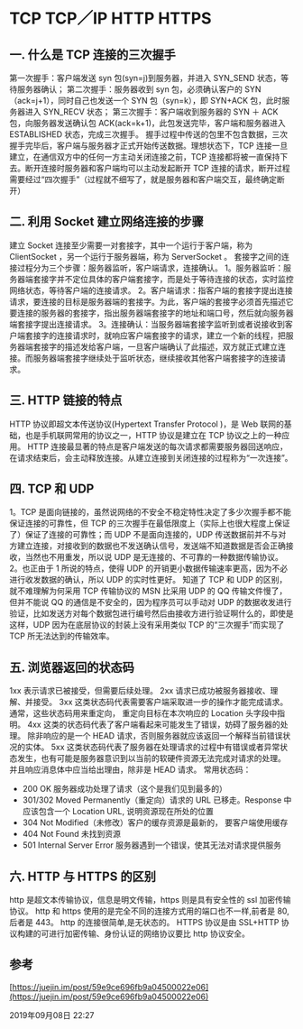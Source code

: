 # TCP TCP／IP HTTP HTTPS

## 一. 什么是 TCP 连接的三次握手

第一次握手：客户端发送 syn 包(syn=j)到服务器，并进入 SYN_SEND 状态，等待服务器确认；
第二次握手：服务器收到 syn 包，必须确认客户的 SYN（ack=j+1），同时自己也发送一个 SYN 包（syn=k），即 SYN+ACK 包，此时服务器进入 SYN_RECV 状态；
第三次握手：客户端收到服务器的 SYN ＋ ACK 包，向服务器发送确认包 ACK(ack=k+1)，此包发送完毕，客户端和服务器进入 ESTABLISHED 状态，完成三次握手。
握手过程中传送的包里不包含数据，三次握手完毕后，客户端与服务器才正式开始传送数据。理想状态下，TCP 连接一旦建立，在通信双方中的任何一方主动关闭连接之前，TCP 连接都将被一直保持下去。断开连接时服务器和客户端均可以主动发起断开 TCP 连接的请求，断开过程需要经过“四次握手”（过程就不细写了，就是服务器和客户端交互，最终确定断开）

## 二. 利用 Socket 建立网络连接的步骤

建立 Socket 连接至少需要一对套接字，其中一个运行于客户端，称为 ClientSocket ，另一个运行于服务器端，称为 ServerSocket 。
套接字之间的连接过程分为三个步骤：服务器监听，客户端请求，连接确认。
1。服务器监听：服务器端套接字并不定位具体的客户端套接字，而是处于等待连接的状态，实时监控网络状态，等待客户端的连接请求。
2。客户端请求：指客户端的套接字提出连接请求，要连接的目标是服务器端的套接字。为此，客户端的套接字必须首先描述它要连接的服务器的套接字，指出服务器端套接字的地址和端口号，然后就向服务器端套接字提出连接请求。
3。连接确认：当服务器端套接字监听到或者说接收到客户端套接字的连接请求时，就响应客户端套接字的请求，建立一个新的线程，把服务器端套接字的描述发给客户端，一旦客户端确认了此描述，双方就正式建立连接。而服务器端套接字继续处于监听状态，继续接收其他客户端套接字的连接请求。

## 三. HTTP 链接的特点

HTTP 协议即超文本传送协议(Hypertext Transfer Protocol )，是 Web 联网的基础，也是手机联网常用的协议之一，HTTP 协议是建立在 TCP 协议之上的一种应用。
HTTP 连接最显著的特点是客户端发送的每次请求都需要服务器回送响应，在请求结束后，会主动释放连接。从建立连接到关闭连接的过程称为“一次连接”。

## 四. TCP 和 UDP

1。TCP 是面向链接的，虽然说网络的不安全不稳定特性决定了多少次握手都不能保证连接的可靠性，但 TCP 的三次握手在最低限度上（实际上也很大程度上保证了）保证了连接的可靠性；而 UDP 不是面向连接的，UDP 传送数据前并不与对方建立连接，对接收到的数据也不发送确认信号，发送端不知道数据是否会正确接收，当然也不用重发，所以说 UDP 是无连接的、不可靠的一种数据传输协议。
2。也正由于 1 所说的特点，使得 UDP 的开销更小数据传输速率更高，因为不必进行收发数据的确认，所以 UDP 的实时性更好。
知道了 TCP 和 UDP 的区别，就不难理解为何采用 TCP 传输协议的 MSN 比采用 UDP 的 QQ 传输文件慢了，但并不能说 QQ 的通信是不安全的，因为程序员可以手动对 UDP 的数据收发进行验证，比如发送方对每个数据包进行编号然后由接收方进行验证啊什么的，即使是这样，UDP 因为在底层协议的封装上没有采用类似 TCP 的“三次握手”而实现了 TCP 所无法达到的传输效率。

## 五. 浏览器返回的状态码

1xx 表示请求已被接受，但需要后续处理。
2xx 请求已成功被服务器接收、理解、并接受。
3xx 这类状态码代表需要客户端采取进一步的操作才能完成请求。通常，这些状态码用来重定向， 重定向目标在本次响应的 Location 头字段中指明。
4xx 这类的状态码代表了客户端看起来可能发生了错误，妨碍了服务器的处理。 除非响应的是一个 HEAD 请求，否则服务器就应该返回一个解释当前错误状况的实体。
5xx 这类状态码代表了服务器在处理请求的过程中有错误或者异常状态发生，也有可能是服务器意识到以当前的软硬件资源无法完成对请求的处理。 并且响应消息体中应当给出理由，除非是 HEAD 请求。
常用状态码：

-   200 OK 服务器成功处理了请求（这个是我们见到最多的）
-   301/302 Moved Permanently（重定向）请求的 URL 已移走。Response 中应该包含一个 Location URL, 说明资源现在所处的位置
-   304 Not Modified（未修改）客户的缓存资源是最新的， 要客户端使用缓存
-   404 Not Found 未找到资源
-   501 Internal Server Error 服务器遇到一个错误，使其无法对请求提供服务

## 六. HTTP 与 HTTPS 的区别

http 是超文本传输协议，信息是明文传输，https 则是具有安全性的 ssl 加密传输协议。 http 和 https 使用的是完全不同的连接方式用的端口也不一样,前者是 80,后者是 443。 http 的连接很简单,是无状态的。 HTTPS 协议是由 SSL+HTTP 协议构建的可进行加密传输、身份认证的网络协议要比 http 协议安全。

## 参考

[https://juejin.im/post/59e9ce696fb9a04500022e06](https://juejin.im/post/59e9ce696fb9a04500022e06)

<ClientOnly>
  <article-info weather="qing" mood="fendou">2019年09月08日 22:27</article-info>
</ClientOnly>
